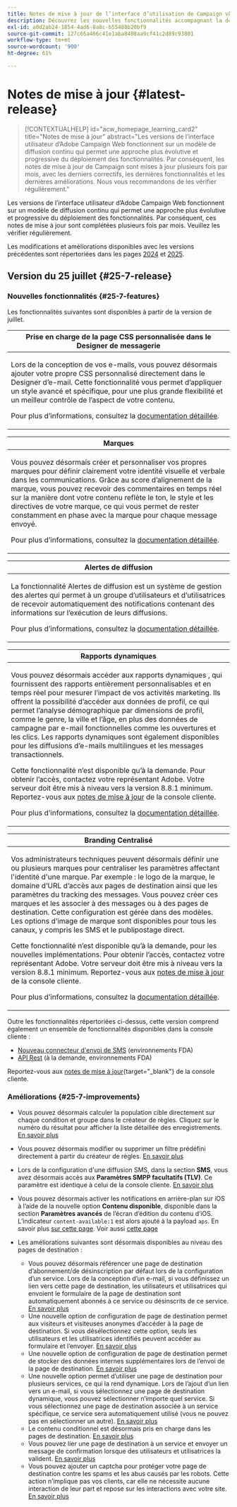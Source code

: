 ```yaml
---
title: Notes de mise à jour de l’interface d’utilisation de Campaign v8 Web
description: Découvrez les nouvelles fonctionnalités accompagnant la dernière version de l’interface d’utilisation de Campaign Web
exl-id: a0d2ab24-1854-4ad6-8a8c-b55488b20bf9
source-git-commit: 127c65a466c41e1aba8408aa9cf41c2d89c93801
workflow-type: tm+mt
source-wordcount: '900'
ht-degree: 61%

---
```


# Notes de mise à jour {#latest-release}

>[!CONTEXTUALHELP]
>id="acw_homepage_learning_card2"
>title="Notes de mise à jour"
>abstract="Les versions de l’interface utilisateur d’Adobe Campaign Web fonctionnent sur un modèle de diffusion continu qui permet une approche plus évolutive et progressive du déploiement des fonctionnalités. Par conséquent, les notes de mise à jour de Campaign sont mises à jour plusieurs fois par mois, avec les derniers correctifs, les dernières fonctionnalités et les dernières améliorations. Nous vous recommandons de les vérifier régulièrement."

Les versions de l’interface utilisateur d’Adobe Campaign Web fonctionnent sur un modèle de diffusion continu qui permet une approche plus évolutive et progressive du déploiement des fonctionnalités. Par conséquent, ces notes de mise à jour sont complétées plusieurs fois par mois. Veuillez les vérifier régulièrement.

Les modifications et améliorations disponibles avec les versions précédentes sont répertoriées dans les pages [2024](release-notes-24.md) et [2025](release-notes-25.md).

## Version du 25 juillet {#25-7-release}

### Nouvelles fonctionnalités {#25-7-features}

Les fonctionnalités suivantes sont disponibles à partir de la version de juillet.

<!--table>
<thead>
<tr>
<th><strong>Multilingual email and SMS</strong><br/></th>
</tr>
</thead>
<tbody>
<tr>
<td>
<p>You can now send multiple email and SMS deliveries in different languages in Adobe Campaign Web UI. The multilingual delivery feature allows you to choose the default language of your delivery as well as the different languages in which the delivery can be sent. You can also preview these deliveries in the languages you have chosen.
</p>
<p>For Multilingual email, your server must be upgraded to 8.8.1 minimum. Refer to the Client Console <a href="https://experienceleague.adobe.com/docs/campaign/campaign-v8/releases/release-notes.html" target="_blank">release notes</a>.
<p>For more information, refer to the <a href="../email/edit-content.md#multilingual-delivery">detailed documentation</a>.</p>
</td>
</tr>
</tbody>
</table-->

<!--table>
<thead>
<tr>
<th><strong>Custom channel for API deliveries</strong><br/></th>
</tr>
</thead>
<tbody>
<tr>
<td>
<p>You can now, directly from Adobe Campaign Web UI, orchestrate and execute deliveries based on custom API channels. These deliveries can be standalone or part of a workflow. The configuration of the custom API channel is performed in the console.</p>
<p>For more information, refer to the detailed documentation.</p>
</td>
</tr>
</tbody>
</table-->

<table>
<thead>
<tr>
<th><strong>Prise en charge de la page CSS personnalisée dans le Designer de messagerie</strong><br/></th>
</tr>
</thead>
<tbody>
<tr>
<td>
<p>Lors de la conception de vos e-mails, vous pouvez désormais ajouter votre propre CSS personnalisé directement dans le Designer d’e-mail. Cette fonctionnalité vous permet d’appliquer un style avancé et spécifique, pour une plus grande flexibilité et un meilleur contrôle de l’aspect de votre contenu.</p>
<p>Pour plus d’informations, consultez la <a href="../email/custom-css.md">documentation détaillée</a>.</p>
</td>
</tr>
</tbody>
</table>

<table>
<thead>
<tr>
<th><strong>Marques</strong><br/></th>
</tr>
</thead>
<tbody>
<tr>
<td>
<p>Vous pouvez désormais créer et personnaliser vos propres marques pour définir clairement votre identité visuelle et verbale dans les communications. Grâce au score d’alignement de la marque, vous pouvez recevoir des commentaires en temps réel sur la manière dont votre contenu reflète le ton, le style et les directives de votre marque, ce qui vous permet de rester constamment en phase avec la marque pour chaque message envoyé.
</p>
<p>Pour plus d’informations, consultez la <a href="../content/brands.md">documentation détaillée</a>.</p>
</td>
</tr>
</tbody>
</table>

<table>
<thead>
<tr>
<th><strong>Alertes de diffusion</strong><br/></th>
</tr>
</thead>
<tbody>
<tr>
<td>
<p>La fonctionnalité Alertes de diffusion est un système de gestion des alertes qui permet à un groupe d’utilisateurs et d’utilisatrices de recevoir automatiquement des notifications contenant des informations sur l’exécution de leurs diffusions.</p>
<p>Pour plus d’informations, consultez la <a href="../msg/delivery-alerting.md">documentation détaillée</a>.</p>
</td>
</tr>
</tbody>
</table>

<!--table>
<thead>
<tr>
<th><strong>Landing pages improvements</strong><br/></th>
</tr>
</thead>
<tbody>
<tr>
<td>
<p>The following improvements to landing pages are now available:</p>
<ul>
    <li>You can now reference a default subscription/unsubscription landing page when configuring a service. When designing an email, if you define a link to that landing page, users submitting the landing page form are automatically subscribed to or unsubscribed from this service. <a href="../audience/manage-services.md#create-service">Read more</a></li>
    <li>A new option in the landing page configuration allows anonymous visitors to access the landing page. If you unselect this option, only identified users can access and submit the form. <a href="../landing-pages/create-lp.md#create-landing-page">Read more</a></li>
    <li>A new option in the landing page configuration allows to store additional internal data when the landing page is being submitted. <a href="../landing-pages/create-lp.md#create-landing-page">Read more</a></li>
    <li>A new option enables to use a landing page for several services, making it dynamic. When adding a link to an email, if you select a dynamic landing page, you can select any service. If you select a landing page that has a specific service associated, this service will be automatically used (you cannot select another one). <a href="../landing-pages/create-lp.md#define-actions-on-form-submission">Read more</a></li>
    <li>Conditional content is now supported in landing pages. <a href="../landing-pages/lp-content.md">Read more</a></li>
    <li>You can link a landing page to a service, and send a confirmation message when users validate it. <a href="../landing-pages/lp-content.md#lp-message">Read more</a></li>
    <li>You can add captcha to protect your landing page from spam and abuse caused by bots. This is non-intrusive for your customers since it does not require any interaction from them and is based on interactions with your site. <a href="../landing-pages/create-lp.md#captcha">Read more</a></li>
</ul>
</td>
</tr>
</tbody>
</table-->


<table>
<thead>
<tr>
<th><strong>Rapports dynamiques</strong><br/></th>
</tr>
</thead>
<tbody>
<tr>
<td>
<p>Vous pouvez désormais accéder aux rapports dynamiques , qui fournissent des rapports entièrement personnalisables et en temps réel pour mesurer l’impact de vos activités marketing. Ils offrent la possibilité d’accéder aux données de profil, ce qui permet l’analyse démographique par dimensions de profil, comme le genre, la ville et l’âge, en plus des données de campagne par e-mail fonctionnelles comme les ouvertures et les clics. Les rapports dynamiques sont également disponibles pour les diffusions d’e-mails multilingues et les messages transactionnels.</p>
<p>Cette fonctionnalité n’est disponible qu’à la demande. Pour obtenir l’accès, contactez votre représentant Adobe. Votre serveur doit être mis à niveau vers la version 8.8.1 minimum. Reportez-vous aux <a href="https://experienceleague.adobe.com/docs/campaign/campaign-v8/releases/release-notes.html?lang=fr" target="_blank">notes de mise à jour</a> de la console cliente.
<p>Pour plus d’informations, consultez la <a href="../reporting/dynamic-reporting/get-started-reporting.md">documentation détaillée</a>.</p>
</td>
</tr>
</tbody>
</table>

<table>
<thead>
<tr>
<th><strong>Branding Centralisé</strong><br/></th>
</tr>
</thead>
<tbody>
<tr>
<td>
<p>Vos administrateurs techniques peuvent désormais définir une ou plusieurs marques pour centraliser les paramètres affectant l'identité d'une marque. Par exemple : le logo de la marque, le domaine d’URL d’accès aux pages de destination ainsi que les paramètres du tracking des messages. Vous pouvez créer ces marques et les associer à des messages ou à des pages de destination. Cette configuration est gérée dans des modèles. Les options d’image de marque sont disponibles pour tous les canaux, y compris les SMS et le publipostage direct.</p>
<p>Cette fonctionnalité n’est disponible qu’à la demande, pour les nouvelles implémentations. Pour obtenir l’accès, contactez votre représentant Adobe. Votre serveur doit être mis à niveau vers la version 8.8.1 minimum. Reportez-vous aux <a href="https://experienceleague.adobe.com/docs/campaign/campaign-v8/releases/release-notes.html?lang=fr" target="_blank">notes de mise à jour</a> de la console cliente.
<p>Pour plus d’informations, consultez la <a href="../administration/branding/branding-gs.md">documentation détaillée</a>.</p>
</td>
</tr>
</tbody>
</table>

Outre les fonctionnalités répertoriées ci-dessus, cette version comprend également un ensemble de fonctionnalités disponibles dans la console cliente :

* [Nouveau connecteur d&#39;envoi de SMS](https://experienceleague.adobe.com/docs/campaign/campaign-v8/send/sms/sms.html?lang=fr) (environnements FDA)
* [API Rest](https://experienceleague.adobe.com/docs/campaign/campaign-v8/developer/apis/get-started-apis.html?lang=fr) (à la demande, environnements FDA)

Reportez-vous aux [notes de mise à jour](https://experienceleague.adobe.com/docs/campaign/campaign-v8/releases/release-notes.html?lang=fr){target="_blank"} de la console cliente.

<!--

### Features previously in Limited Availability {#25-7-limited} 

>[!AVAILABILITY]
>
>To benefit from these updates, your server must be upgrated to 8.8.1 mininum. Refer to the Client Console [release notes](https://experienceleague.adobe.com/docs/campaign/campaign-v8/releases/release-notes.html){target="_blank"}.

Previously released in Limited Availability, the following capabilities are now available to all environments (General Availability):

* **Multilingual delivery creation** - You can now send multiple email deliveries in different languages in Adobe Campaign Web User Interface. The Multilingual delivery feature allows you to choose the default language of your delivery as well as the different languages in which the delivery can be sent. You can also preview these deliveries in the languages you have chosen. [Read more](../email/edit-content.md#multilingual-delivery).


* **Visual fragments** - You can now create, use and archive content fragments. Visual fragments are pre-defined visual blocks that you can reuse across multiple email deliveries, or in content templates. [Learn more](https://experienceleague.adobe.com/docs/campaign-web/v8/content/manage-reusable-content/fragments/fragments.html){target="_blank"}

* **Delivery alerting** - The Delivery alerting feature is an alert management system that enables a group of users to automatically receive notifications containing information on the execution of their deliveries. [Read more](../msg/delivery-alerting.md)


* **Landing pages improvements** - The following improvements to landing pages are now available:

    * You can now reference a default subscription/unsubscription landing page when configuring a service. When designing an email, if you define a link to that landing page, users submitting the landing page form are automatically subscribed to or unsubscribed from this service. [Read more](../audience/manage-services.md#create-service)
    * A new option in the landing page configuration allows anonymous visitors to access the landing page. If you unselect this option, only identified users can access and submit the form. [Read more](../landing-pages/create-lp.md#create-landing-page)
    * A new option in the landing page configuration allows to store additional internal data when the landing page is being submitted. [Read more](../landing-pages/create-lp.md#create-landing-page)
    * A new option enables to use a landing page for several services, making it dynamic. When adding a link to an email, if you select a dynamic landing page, you can select any service. If you select a landing page that has a specific service associated, this service will be automatically used (you cannot select another one). [Read more](../landing-pages/create-lp.md#define-actions-on-form-submission)
    * Conditional content is now supported in landing pages. [Read more](../landing-pages/lp-content.md)
    * You can link a landing page to a service, and send a confirmation message when users validate it. [Learn more](../landing-pages/lp-content.md#lp-message)
    * You can add captcha to protect your landing page from spam and abuse caused by bots. This is non-intrusive for your customers since it does not require any interaction from them and is based on interactions with your site. [Learn more](../landing-pages/create-lp.md#captcha)

Previously released in Limited Availability, the following capabilities are now available **on demand**:

* **Dynamic Reporting** - You can now access Dynamic Reporting which provides fully customizable and real-time reports to measure the impact of your marketing activities. It adds access to profile data, enabling demographic analysis by profile dimensions such as gender, city and age in addition to functional email campaign data like opens and clicks. Dynamic reporting is also available for multilingual email deliveries and transactional messages. [Read more](../reporting/dynamic-reporting/get-started-reporting.md)

* **Centralized Branding** -  Your technical administrators can now define one or several brands to centralize the parameters that affect a brand's identity. This includes the brand logo, the domain of the landing pages' access URL, or message tracking settings. You can create these brands and link them to messages or landing pages. This configuration is managed in templates. Branding options are available for all channels, including SMS and Direct mail. [Read more](../administration/branding/branding-gs.md){target="_blank"}

    >[!NOTE]
    >
    >This feature is only available for new implementations.

In addition to the features listed above, this release also comes with a set of functionalities available in the Client Console:

* [New SMS sending connector](https://experienceleague.adobe.com/docs/campaign/campaign-v8/send/sms/sms.html) (FDA environments)
* [Rest APIs](https://experienceleague.adobe.com/docs/campaign/campaign-v8/developer/apis/get-started-apis.html) (on demand, FDA environments)

Refer to the Client Console [release notes](https://experienceleague.adobe.com/docs/campaign/campaign-v8/releases/release-notes.html){target="_blank"}.

-->

### Améliorations {#25-7-improvements}

* Vous pouvez désormais calculer la population cible directement sur chaque condition et groupe dans le créateur de règles. Cliquez sur le numéro du résultat pour afficher la liste détaillée des enregistrements. [En savoir plus](../query/build-query.md#validate-query)

* Vous pouvez désormais modifier ou supprimer un filtre prédéfini directement à partir du créateur de règles. [En savoir plus](../get-started/predefined-filters.md#manage-predefined-filter)

* Lors de la configuration d&#39;une diffusion SMS, dans la section **SMS**, vous avez désormais accès aux **Paramètres SMPP facultatifs (TLV)**. Ce paramètre est identique à celui de la console cliente. [En savoir plus](../advanced-settings/delivery-settings.md#sms-tab)

* Vous pouvez désormais activer les notifications en arrière-plan sur iOS à l’aide de la nouvelle option **Contenu disponible**, disponible dans la section **Paramètres avancés** de l’écran d’édition du contenu d’iOS. L’indicateur `content-available:1` est alors ajouté à la payload `aps`. En savoir plus [sur cette page](../push/content-push.md). Voir aussi [cette page](../push/rich-push-ios.md)

* Les améliorations suivantes sont désormais disponibles au niveau des pages de destination :

   * Vous pouvez désormais référencer une page de destination d’abonnement/de désinscription par défaut lors de la configuration d’un service. Lors de la conception d’un e-mail, si vous définissez un lien vers cette page de destination, les utilisateurs et utilisatrices qui envoient le formulaire de la page de destination sont automatiquement abonnés à ce service ou désinscrits de ce service. [En savoir plus](../audience/manage-services.md#create-service)
   * Une nouvelle option de configuration de page de destination permet aux visiteurs et visiteuses anonymes d’accéder à la page de destination. Si vous désélectionnez cette option, seuls les utilisateurs et les utilisatrices identifiés peuvent accéder au formulaire et l’envoyer. [En savoir plus](../landing-pages/create-lp.md#create-landing-page)
   * Une nouvelle option de configuration de page de destination permet de stocker des données internes supplémentaires lors de l’envoi de la page de destination. [En savoir plus](../landing-pages/create-lp.md#create-landing-page)
   * Une nouvelle option permet d’utiliser une page de destination pour plusieurs services, ce qui la rend dynamique. Lors de l’ajout d’un lien vers un e-mail, si vous sélectionnez une page de destination dynamique, vous pouvez sélectionner n’importe quel service. Si vous sélectionnez une page de destination associée à un service spécifique, ce service sera automatiquement utilisé (vous ne pouvez pas en sélectionner un autre). [En savoir plus](../landing-pages/create-lp.md#define-actions-on-form-submission)
   * Le contenu conditionnel est désormais pris en charge dans les pages de destination. [En savoir plus](../landing-pages/lp-content.md)
   * Vous pouvez lier une page de destination à un service et envoyer un message de confirmation lorsque des utilisateurs et utilisatrices la valident. [En savoir plus](../landing-pages/lp-content.md#lp-message)
   * Vous pouvez ajouter un captcha pour protéger votre page de destination contre les spams et les abus causés par les robots. Cette action n’implique pas vos clients, car elle ne nécessite aucune interaction de leur part et repose sur les interactions avec votre site. [En savoir plus](../landing-pages/create-lp.md#captcha)
